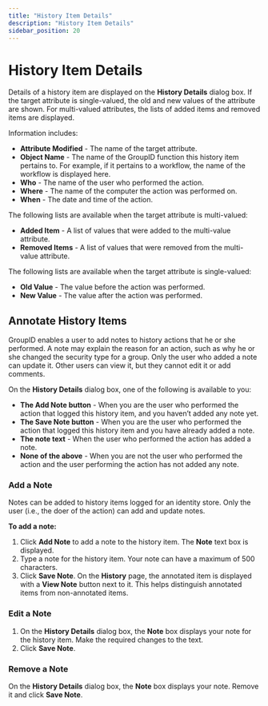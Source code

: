 ```yaml
---
title: "History Item Details"
description: "History Item Details"
sidebar_position: 20
---
```


# History Item Details

Details of a history item are displayed on the **History Details** dialog box. If the target
attribute is single-valued, the old and new values of the attribute are shown. For multi-valued
attributes, the lists of added items and removed items are displayed.

Information includes:

- **Attribute Modified** - The name of the target attribute.
- **Object Name** - The name of the GroupID function this history item pertains to. For example, if
  it pertains to a workflow, the name of the workflow is displayed here.
- **Who** - The name of the user who performed the action.
- **Where** - The name of the computer the action was performed on.
- **When** - The date and time of the action.

The following lists are available when the target attribute is multi-valued:

- **Added Item** - A list of values that were added to the multi-value attribute.
- **Removed Items** - A list of values that were removed from the multi-value attribute.

The following lists are available when the target attribute is single-valued:

- **Old Value** - The value before the action was performed.
- **New Value** - The value after the action was performed.

## Annotate History Items

GroupID enables a user to add notes to history actions that he or she performed. A note may explain
the reason for an action, such as why he or she changed the security type for a group. Only the user
who added a note can update it. Other users can view it, but they cannot edit it or add comments.

On the **History Details** dialog box, one of the following is available to you:

- **The Add Note button** - When you are the user who performed the action that logged this history
  item, and you haven’t added any note yet.
- **The Save Note button** - When you are the user who performed the action that logged this history
  item and you have already added a note.
- **The note text** - When the user who performed the action has added a note.
- **None of the above** - When you are not the user who performed the action and the user performing
  the action has not added any note.

### Add a Note

Notes can be added to history items logged for an identity store. Only the user (i.e., the doer of
the action) can add and update notes.

**To add a note:**

1. Click **Add Note** to add a note to the history item. The **Note** text box is displayed.
2. Type a note for the history item. Your note can have a maximum of 500 characters.
3. Click **Save Note**. On the **History** page, the annotated item is displayed with a **View
   Note** button next to it. This helps distinguish annotated items from non-annotated items.

### Edit a Note

1. On the **History Details** dialog box, the **Note** box displays your note for the history item.
   Make the required changes to the text.
2. Click **Save Note**.

### Remove a Note

On the **History Details** dialog box, the **Note** box displays your note. Remove it and click
**Save Note**.
